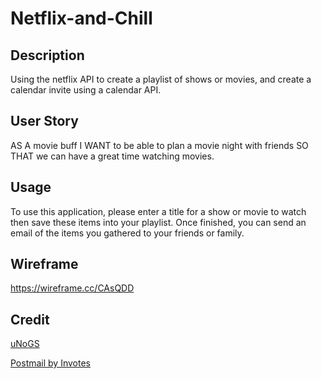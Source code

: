 # Netflix-and-Chill

## Description
Using the netflix API to create a playlist of shows or movies, and create a calendar invite using a calendar API.

## User Story
AS A movie buff I WANT to be able to plan a movie night with friends SO THAT we can have a great time watching movies.

## Usage
To use this application, please enter a title for a show or movie to watch then save these items into your playlist. Once finished, you can send an email of the items you gathered to your friends or family.

## Wireframe 
https://wireframe.cc/CAsQDD

## Credit
[uNoGS](http://unogs.com/)

[Postmail by Invotes](https://postmail.invotes.com/)